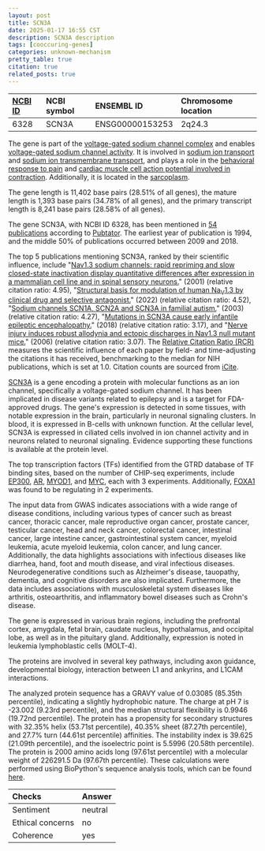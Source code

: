 ```yaml
---
layout: post
title: SCN3A
date: 2025-01-17 16:55 CST
description: SCN3A description
tags: [cooccuring-genes]
categories: unknown-mechanism
pretty_table: true
citation: true
related_posts: true
---
```




| [NCBI ID](https://www.ncbi.nlm.nih.gov/gene/6328) | NCBI symbol | ENSEMBL ID | Chromosome location |
| :-------- | :------- | :-------- | :------- |
| 6328  | SCN3A | ENSG00000153253 | 2q24.3 |



The gene is part of the [voltage-gated sodium channel complex](https://amigo.geneontology.org/amigo/term/GO:0001518) and enables [voltage-gated sodium channel activity](https://amigo.geneontology.org/amigo/term/GO:0005248). It is involved in [sodium ion transport](https://amigo.geneontology.org/amigo/term/GO:0006814) and [sodium ion transmembrane transport](https://amigo.geneontology.org/amigo/term/GO:0035725), and plays a role in the [behavioral response to pain](https://amigo.geneontology.org/amigo/term/GO:0048266) and [cardiac muscle cell action potential involved in contraction](https://amigo.geneontology.org/amigo/term/GO:0086002). Additionally, it is located in the [sarcoplasm](https://amigo.geneontology.org/amigo/term/GO:0016528).


The gene length is 11,402 base pairs (28.51% of all genes), the mature length is 1,393 base pairs (34.78% of all genes), and the primary transcript length is 8,241 base pairs (28.58% of all genes).


The gene SCN3A, with NCBI ID 6328, has been mentioned in [54 publications](https://pubmed.ncbi.nlm.nih.gov/?term=%22SCN3A%22) according to [Pubtator](https://academic.oup.com/nar/article/47/W1/W587/5494727). The earliest year of publication is 1994, and the middle 50% of publications occurred between 2009 and 2018.


The top 5 publications mentioning SCN3A, ranked by their scientific influence, include "[Nav1.3 sodium channels: rapid repriming and slow closed-state inactivation display quantitative differences after expression in a mammalian cell line and in spinal sensory neurons.](https://pubmed.ncbi.nlm.nih.gov/11487618)" (2001) (relative citation ratio: 4.95), "[Structural basis for modulation of human Na<sub>V</sub>1.3 by clinical drug and selective antagonist.](https://pubmed.ncbi.nlm.nih.gov/35277491)" (2022) (relative citation ratio: 4.52), "[Sodium channels SCN1A, SCN2A and SCN3A in familial autism.](https://pubmed.ncbi.nlm.nih.gov/12610651)" (2003) (relative citation ratio: 4.27), "[Mutations in SCN3A cause early infantile epileptic encephalopathy.](https://pubmed.ncbi.nlm.nih.gov/29466837)" (2018) (relative citation ratio: 3.17), and "[Nerve injury induces robust allodynia and ectopic discharges in Nav1.3 null mutant mice.](https://pubmed.ncbi.nlm.nih.gov/17052333)" (2006) (relative citation ratio: 3.07). The [Relative Citation Ratio (RCR)](https://journals.plos.org/plosbiology/article?id=10.1371/journal.pbio.1002541) measures the scientific influence of each paper by field- and time-adjusting the citations it has received, benchmarking to the median for NIH publications, which is set at 1.0. Citation counts are sourced from [iCite](https://icite.od.nih.gov).


[SCN3A](https://www.proteinatlas.org/ENSG00000153253-SCN3A) is a gene encoding a protein with molecular functions as an ion channel, specifically a voltage-gated sodium channel. It has been implicated in disease variants related to epilepsy and is a target for FDA-approved drugs. The gene's expression is detected in some tissues, with notable expression in the brain, particularly in neuronal signaling clusters. In blood, it is expressed in B-cells with unknown function. At the cellular level, SCN3A is expressed in ciliated cells involved in ion channel activity and in neurons related to neuronal signaling. Evidence supporting these functions is available at the protein level.


The top transcription factors (TFs) identified from the GTRD database of TF binding sites, based on the number of CHIP-seq experiments, include [EP300](https://www.ncbi.nlm.nih.gov/gene/2033), [AR](https://www.ncbi.nlm.nih.gov/gene/367), [MYOD1](https://www.ncbi.nlm.nih.gov/gene/4654), and [MYC](https://www.ncbi.nlm.nih.gov/gene/4609), each with 3 experiments. Additionally, [FOXA1](https://www.ncbi.nlm.nih.gov/gene/3169) was found to be regulating in 2 experiments.



The input data from GWAS indicates associations with a wide range of disease conditions, including various types of cancer such as breast cancer, thoracic cancer, male reproductive organ cancer, prostate cancer, testicular cancer, head and neck cancer, colorectal cancer, intestinal cancer, large intestine cancer, gastrointestinal system cancer, myeloid leukemia, acute myeloid leukemia, colon cancer, and lung cancer. Additionally, the data highlights associations with infectious diseases like diarrhea, hand, foot and mouth disease, and viral infectious diseases. Neurodegenerative conditions such as Alzheimer's disease, tauopathy, dementia, and cognitive disorders are also implicated. Furthermore, the data includes associations with musculoskeletal system diseases like arthritis, osteoarthritis, and inflammatory bowel diseases such as Crohn's disease.



The gene is expressed in various brain regions, including the prefrontal cortex, amygdala, fetal brain, caudate nucleus, hypothalamus, and occipital lobe, as well as in the pituitary gland. Additionally, expression is noted in leukemia lymphoblastic cells (MOLT-4).


The proteins are involved in several key pathways, including axon guidance, developmental biology, interaction between L1 and ankyrins, and L1CAM interactions.



The analyzed protein sequence has a GRAVY value of 0.03085 (85.35th percentile), indicating a slightly hydrophobic nature. The charge at pH 7 is -23.002 (9.23rd percentile), and the median structural flexibility is 0.9946 (19.72nd percentile). The protein has a propensity for secondary structures with 32.35% helix (53.71st percentile), 40.35% sheet (87.27th percentile), and 27.7% turn (44.61st percentile) affinities. The instability index is 39.625 (21.09th percentile), and the isoelectric point is 5.5996 (20.58th percentile). The protein is 2000 amino acids long (97.61st percentile) with a molecular weight of 226291.5 Da (97.67th percentile). These calculations were performed using BioPython's sequence analysis tools, which can be found [here](https://biopython.org/docs/1.75/api/Bio.SeqUtils.ProtParam.html).





| Checks    | Answer |
| :-------- | :------- |
| Sentiment  | neutral   |
| Ethical concerns | no     |
| Coherence    | yes    |